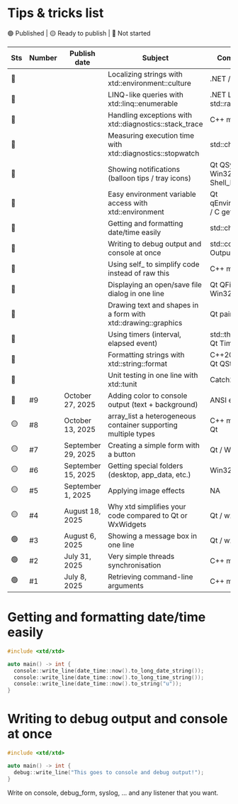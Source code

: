 # Tips & tricks list

🟢 Published | 🟡 Ready to publish | 🔴 Not started

| Sts | Number | Publish date       | Subject                                                        | Comparison with                             |
| --- | ------ | ------------------ |--------------------------------------------------------------- | ------------------------------------------- |
| 🔴  |        |                    | Localizing strings with xtd::environment::culture              | .NET / Qt QTranslator                       |
| 🔴  |        |                    | LINQ-like queries with xtd::linq::enumerable                   | .NET LINQ / C++20 std::ranges               |
| 🔴  |        |                    | Handling exceptions with xtd::diagnostics::stack_trace         | C++ modern                                  |
| 🔴  |        |                    | Measuring execution time with xtd::diagnostics::stopwatch      | std::chrono                                 |
| 🔴  |        |                    | Showing notifications (balloon tips / tray icons)              | Qt QSystemTrayIcon / Win32 Shell_NotifyIcon |
| 🔴  |        |                    | Easy environment variable access with xtd::environment         | Qt qEnvironmentVariable / C getenv          |
| 🔴  |        |                    | Getting and formatting date/time easily                        | std::chrono, Qt                             |
| 🔴  |        |                    | Writing to debug output and console at once                    | std::cout / OutputDebugString               |
| 🔴  |        |                    | Using self_ to simplify code instead of raw this               | C++ modern                                  |
| 🔴  |        |                    | Displaying an open/save file dialog in one line                | Qt QFileDialog / Win32 API                  |
| 🔴  |        |                    | Drawing text and shapes in a form with xtd::drawing::graphics  | Qt painting / GDI+                          |
| 🔴  |        |                    | Using timers (interval, elapsed event)                         | std::thread + sleep, Qt Timer               |
| 🔴  |        |                    | Formatting strings with xtd::string::format                    | C++20 std::format / Qt QString::arg         |
| 🔴  |        |                    | Unit testing in one line with xtd::tunit                       | Catch2 / gtest                              |
| 🔴  | #9     | October 27, 2025   | Adding color to console output (text + background)             | ANSI escape codes                           |
| 🟡  | #8     | October 13, 2025   | array_list a heterogeneous container supporting multiple types | C++ modern / Boost / Qt                     |
| 🟡  | #7     | September 29, 2025 | Creating a simple form with a button                           | Qt / WinForms                               |
| 🟡  | #6     | September 15, 2025 | Getting special folders (desktop, app_data, etc.)              | Win32 API / Qt                              |
| 🟡  | #5     | September 1, 2025  | Applying image effects                                         | NA                                          |
| 🟡  | #4     | August 18, 2025    | Why xtd simplifies your code compared to Qt or WxWidgets       | Qt / wxWidgets                              |
| 🟢  | #3     | August 6, 2025     | Showing a message box in one line                              | Qt / wxWidgets                              |
| 🟢  | #2     | July 31, 2025      | Very simple threads synchronisation                            | C++ modern                                  |
| 🟢  | #1     | July 8, 2025       | Retrieving command-line arguments                              | C++ modern                                  |

# Getting and formatting date/time easily

```cpp
#include <xtd/xtd>

auto main() -> int {
  console::write_line(date_time::now().to_long_date_string());
  console::write_line(date_time::now().to_long_time_string());
  console::write_line(date_time::now().to_string("u"));
}
```

# Writing to debug output and console at once

```cpp
#include <xtd/xtd>

auto main() -> int {
  debug::write_line("This goes to console and debug output!");
}
```

Write on console, debug_form, syslog, ... and any listener that you want.
